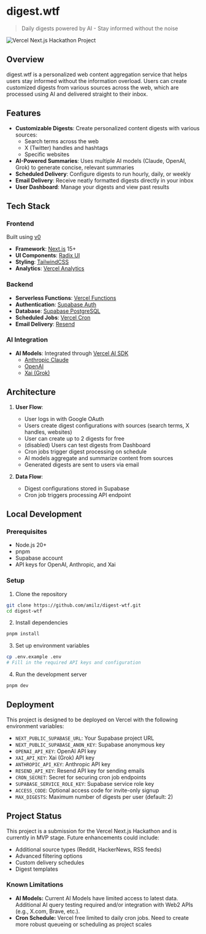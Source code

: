 # digest.wtf
> Daily digests powered by AI - Stay informed without the noise

![Vercel Next.js Hackathon Project](https://img.shields.io/badge/Vercel_Next.js-Hackathon-black)

## Overview

digest.wtf is a personalized web content aggregation service that helps users stay informed without the information overload. Users can create customized digests from various sources across the web, which are processed using AI and delivered straight to their inbox.

## Features

- **Customizable Digests**: Create personalized content digests with various sources:
  - Search terms across the web
  - X (Twitter) handles and hashtags 
  - Specific websites
- **AI-Powered Summaries**: Uses multiple AI models (Claude, OpenAI, Grok) to generate concise, relevant summaries
- **Scheduled Delivery**: Configure digests to run hourly, daily, or weekly
- **Email Delivery**: Receive neatly formatted digests directly in your inbox
- **User Dashboard**: Manage your digests and view past results

## Tech Stack

### Frontend
Built using [v0](https://v0.dev/)
- **Framework**: [Next.js](https://nextjs.org/) 15+
- **UI Components**: [Radix UI](https://www.radix-ui.com/)
- **Styling**: [TailwindCSS](https://tailwindcss.com/)
- **Analytics**: [Vercel Analytics](https://vercel.com/analytics)

### Backend
- **Serverless Functions**: [Vercel Functions](https://vercel.com/docs/functions)
- **Authentication**: [Supabase Auth](https://supabase.com/auth)
- **Database**: [Supabase PostgreSQL](https://supabase.com/database)
- **Scheduled Jobs**: [Vercel Cron](https://vercel.com/docs/cron-jobs)
- **Email Delivery**: [Resend](https://resend.com/)

### AI Integration
- **AI Models**: Integrated through [Vercel AI SDK](https://sdk.vercel.ai/docs)
  - [Anthropic Claude](https://www.anthropic.com/claude)
  - [OpenAI](https://openai.com/)
  - [Xai (Grok)](https://x.ai/)

## Architecture

1. **User Flow**:
   - User logs in with Google OAuth
   - Users create digest configurations with sources (search terms, X handles, websites)
   - User can create up to 2 digests for free
   - (disabled) Users can test digests from Dashboard
   - Cron jobs trigger digest processing on schedule
   - AI models aggregate and summarize content from sources
   - Generated digests are sent to users via email

2. **Data Flow**:
   - Digest configurations stored in Supabase
   - Cron job triggers processing API endpoint

## Local Development

### Prerequisites
- Node.js 20+
- pnpm
- Supabase account
- API keys for OpenAI, Anthropic, and Xai

### Setup
1. Clone the repository
```bash
git clone https://github.com/amilz/digest-wtf.git
cd digest-wtf
```

2. Install dependencies
```bash
pnpm install
```

3. Set up environment variables
```bash
cp .env.example .env
# Fill in the required API keys and configuration
```

4. Run the development server
```bash
pnpm dev
```

## Deployment

This project is designed to be deployed on Vercel with the following environment variables:

- `NEXT_PUBLIC_SUPABASE_URL`: Your Supabase project URL
- `NEXT_PUBLIC_SUPABASE_ANON_KEY`: Supabase anonymous key
- `OPENAI_API_KEY`: OpenAI API key
- `XAI_API_KEY`: Xai (Grok) API key
- `ANTHROPIC_API_KEY`: Anthropic API key
- `RESEND_API_KEY`: Resend API key for sending emails
- `CRON_SECRET`: Secret for securing cron job endpoints
- `SUPABASE_SERVICE_ROLE_KEY`: Supabase service role key
- `ACCESS_CODE`: Optional access code for invite-only signup
- `MAX_DIGESTS`: Maximum number of digests per user (default: 2)

## Project Status

This project is a submission for the Vercel Next.js Hackathon and is currently in MVP stage. Future enhancements could include:
- Additional source types (Reddit, HackerNews, RSS feeds)
- Advanced filtering options
- Custom delivery schedules
- Digest templates

### Known Limitations
- **AI Models:** Current AI Models have limited access to latest data. Additional AI query testing required and/or integration with Web2 APIs (e.g., X.com, Brave, etc.).
- **Cron Schedule:** Vercel free limited to daily cron jobs. Need to create more robust queueing or scheduling as project scales
